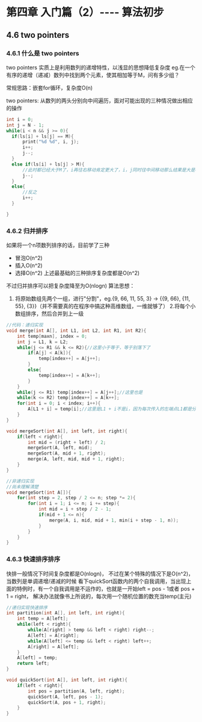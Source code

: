 # 第四章 入门篇（2）---- 算法初步
## 4.6 two pointers
### 4.6.1 什么是 two pointers
two pointers 实质上是利用数列的递增特性，以浅显的思想降低复杂度
eg.在一个有序的递增（递减）数列中找到两个元素，使其相加等于M，问有多少组？

常规思路：嵌套for循环，复杂度O(n)

two pointers: 从数列的两头分别向中间遍历，面对可能出现的三种情况做出相应的操作
```C++
int i = 0;
int j = N - 1;
while(i < n && j >= 0){
  if(ls[i] + ls[j] == M){
      print("%d %d", i, j);
      i++;
      j--;
  }
  else if(ls[i] + ls[j] > M){
      //此时都已经大于M了，i再往右移动肯定更大了，i，j同时往中间移动那么结果是大是小也说不好，故只移动j
      j--;
  }
  else{
      //反之
      i++;
  }

}
```

### 4.6.2 归并排序
如果将一个n项数列排序的话，目前学了三种
- 冒泡O(n^2)
- 插入O(n^2)
- 选择O(n^2)
上述最基础的三种排序复杂度都是O(n^2)

不过归并排序可以把复杂度降至为O(nlogn)
算法思想：
1. 将原始数组先两个一组，进行"分割"，eg.{9, 66, 11, 55, 3} -> {{9, 66}, {11, 55}, {3}}（并不需要真的在程序中搞这种高维数组，一维就够了）
2.将每个小数组排序，然后合并到上一级
```C++
//代码：递归实现
void merge(int A[], int L1, int L2, int R1, int R2){
    int temp[maxn], index = 0;
    int j = L1, k = L2;
    while(j <= R1 && k <= R2){//这里小于等于，等于别落下了
        if(A[j] < A[k]){
            temp[index++] = A[j++];
        }
        else{
            temp[index++] = A[k++];
        }
    }
    while(j <= R1) temp[index++] = A[j++];//这里也是
    while(k <= R2) temp[index++] = A[k++];
    for(int i = 0; i < index; i++){
        A[L1 + i] = temp[i];//这里是L1 + i不是i，因为每次传入的左端点L1都是分割后的，在原数组中位置不为0
    }
}

void mergeSort(int A[], int left, int right){
    if(left < right){
        int mid = (right + left) / 2;
        mergeSort(A, left, mid);
        mergeSort(A, mid + 1, right);
        merge(A, left, mid, mid + 1, right);
    }
}
```

```C++
//非递归实现
//尚未理解清楚
void mergeSort(int A[]){
    for(int step = 2, step / 2 <= n; step *= 2){
        for(int i = 1; i <= n; i += step){
            int mid = i + step / 2 - 1;
            if(mid + 1 <= n){
                merge(A, i, mid, mid + 1, min(i + step - 1, n));
            }
        }
    }
}
```

### 4.6.3 快速排序排序

快排一般情况下时间复杂度都是O(nlogn)，
不过在某个特殊的情况下是O(n^2)，当数列是单调递增/递减的时候
看下quickSort函数内的两个自我调用，当出现上面的特例时，有一个自我调用是不运作的，也就是一开始left = pos - 1或者 pos + 1 = right，
解决办法就像书上所说的，每次用一个随机位置的数充当temp(主元)

```C++
//递归实现快速排序
int partition(int A[], int left, int right){
    int temp = A[left];
    while(left < right){
        while(A[right] > temp && left < right) right--;
        A[left] = A[right];
        while(A[left] <= temp && left < right) left++;
        A[right] = A[left];
    }
    A[left] = temp;
    return left;
}

void quickSort(int A[], int left, int right){
    if(left < right){
        int pos = partition(A, left, right);
        quickSort(A, left, pos - 1);
        quickSort(A, pos + 1, right);
    }
}
```



